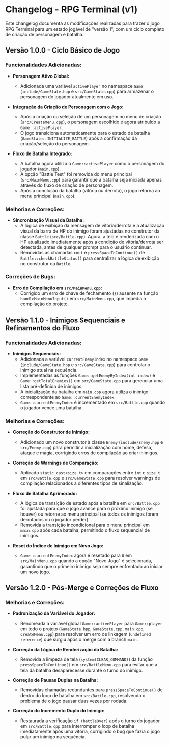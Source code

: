 # Changelog - RPG Terminal (v1)

Este changelog documenta as modificações realizadas para trazer o jogo RPG Terminal para um estado jogável de "versão 1", com um ciclo completo de criação de personagem e batalha.

## Versão 1.0.0 - Ciclo Básico de Jogo

### Funcionalidades Adicionadas:

-   **Personagem Ativo Global:**
    -   Adicionada uma variável `activePlayer` no namespace `Game` (`include/GameState.hpp` e `src/GameState.cpp`) para armazenar o personagem do jogador atualmente em uso.

-   **Integração da Criação de Personagem com o Jogo:**
    -   Após a criação ou seleção de um personagem no menu de criação (`src/CreateMenu.cpp`), o personagem escolhido é agora atribuído a `Game::activePlayer`.
    -   O jogo transiciona automaticamente para o estado de batalha (`GameState::INITIALIZE_BATTLE`) após a confirmação da criação/seleção do personagem.

-   **Fluxo de Batalha Integrado:**
    -   A batalha agora utiliza o `Game::activePlayer` como o personagem do jogador (`main.cpp`).
    -   A opção "Battle Test" foi removida do menu principal (`src/MainMenu.cpp`) para garantir que a batalha seja iniciada apenas através do fluxo de criação de personagem.
    -   Após a conclusão da batalha (vitória ou derrota), o jogo retorna ao menu principal (`main.cpp`).

### Melhorias e Correções:

-   **Sincronização Visual da Batalha:**
    -   A lógica de exibição da mensagem de vitória/derrota e a atualização visual da barra de HP do inimigo foram ajustadas no construtor da classe `Battle` (`src/Battle.cpp`). Agora, a tela é renderizada com o HP atualizado imediatamente após a condição de vitória/derrota ser detectada, antes de qualquer prompt para o usuário continuar.
    -   Removidas as chamadas `cout` e `pressSpaceToContinue()` de `Battle::checkBattleStatus()` para centralizar a lógica de exibição no construtor da `Battle`.

### Correções de Bugs:

-   **Erro de Compilação em `src/MainMenu.cpp`:**
    -   Corrigido um erro de chave de fechamento (`}`) ausente na função `handleMainMenuInput()` em `src/MainMenu.cpp`, que impedia a compilação do projeto.

## Versão 1.1.0 - Inimigos Sequenciais e Refinamentos do Fluxo

### Funcionalidades Adicionadas:

-   **Inimigos Sequenciais:**
    -   Adicionada a variável `currentEnemyIndex` no namespace `Game` (`include/GameState.hpp` e `src/GameState.cpp`) para controlar o inimigo atual na sequência.
    -   Implementadas as funções `Game::getEnemyByIndex(int index)` e `Game::getTotalEnemies()` em `src/GameState.cpp` para gerenciar uma lista pré-definida de inimigos.
    -   A inicialização da batalha em `main.cpp` agora utiliza o inimigo correspondente ao `Game::currentEnemyIndex`.
    -   `Game::currentEnemyIndex` é incrementado em `src/Battle.cpp` quando o jogador vence uma batalha.

### Melhorias e Correções:

-   **Correção do Construtor de Inimigo:**
    -   Adicionado um novo construtor à classe `Enemy` (`include/Enemy.hpp` e `src/Enemy.cpp`) para permitir a inicialização com nome, defesa, ataque e magia, corrigindo erros de compilação ao criar inimigos.

-   **Correção de Warnings de Comparação:**
    -   Aplicado `static_cast<size_t>` em comparações entre `int` e `size_t` em `src/Battle.cpp` e `src/GameState.cpp` para resolver warnings de compilação relacionados a diferentes tipos de sinalização.

-   **Fluxo de Batalha Aprimorado:**
    -   A lógica de transição de estado após a batalha em `src/Battle.cpp` foi ajustada para que o jogo avance para o próximo inimigo (se houver) ou retorne ao menu principal (se todos os inimigos forem derrotados ou o jogador perder).
    -   Removida a transição incondicional para o menu principal em `main.cpp` após cada batalha, permitindo o fluxo sequencial de inimigos.

-   **Reset do Índice de Inimigo em Novo Jogo:**
    -   `Game::currentEnemyIndex` agora é resetado para `0` em `src/MainMenu.cpp` quando a opção "Novo Jogo" é selecionada, garantindo que o primeiro inimigo seja sempre enfrentado ao iniciar um novo jogo.

## Versão 1.2.0 - Pós-Merge e Correções de Fluxo

### Melhorias e Correções:

-   **Padronização da Variável do Jogador:**
    -   Renomeada a variável global `Game::activePlayer` para `Game::player` em todo o projeto (`GameState.hpp`, `GameState.cpp`, `main.cpp`, `CreateMenu.cpp`) para resolver um erro de linkagem (`undefined reference`) que surgiu após o merge com a branch `main`.

-   **Correção da Lógica de Renderização da Batalha:**
    -   Removida a limpeza de tela (`system(CLEAR_COMMAND)`) da função `pressSpaceToContinue()` em `src/BattleMenu.cpp` para evitar que a tela da batalha desaparecesse durante o turno do inimigo.

-   **Correção de Pausas Duplas na Batalha:**
    -   Removidas chamadas redundantes para `pressSpaceToContinue()` de dentro do loop de batalha em `src/Battle.cpp`, resolvendo o problema de o jogo pausar duas vezes por rodada.

-   **Correção do Incremento Duplo do Inimigo:**
    -   Restaurada a verificação `if (battleOver)` após o turno do jogador em `src/Battle.cpp` para interromper o loop de batalha imediatamente após uma vitória, corrigindo o bug que fazia o jogo pular um inimigo na sequência.

